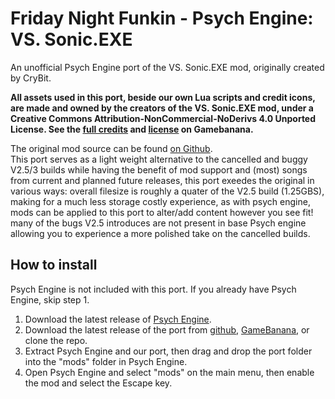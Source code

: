 # Friday Night Funkin - Psych Engine: VS. Sonic.EXE
An unofficial Psych Engine port of the VS. Sonic.EXE mod, originally created by CryBit.  
  
**All assets used in this port, beside our own Lua scripts and credit icons, are made and owned by the creators of the VS. Sonic.EXE mod, under a Creative Commons Attribution-NonCommercial-NoDerivs 4.0 Unported License. See the [full credits](https://gamebanana.com/mods/316022) and [license](https://gamebanana.com/mods/license/316022) on Gamebanana.**  
  
The original mod source can be found [on Github](https://github.com/CryBitDev/Sonic.exe-source#readme).  
This port serves as a light weight alternative to the cancelled and buggy V2.5/3 builds while having the benefit of mod support and (most) songs from current and planned future releases, this port exeedes the original in various ways: overall filesize is roughly a quater of the V2.5 build (1.25GBS), making for a much less storage costly experience, as with psych engine, mods can be applied to this port to alter/add content however you see fit! many of the bugs V2.5 introduces are not present in base Psych engine allowing you to experience a more polished take on the cancelled builds.
  
## How to install
Psych Engine is not included with this port. If you already have Psych Engine, skip step 1.  
1. Download the latest release of [Psych Engine](https://github.com/ShadowMario/FNF-PsychEngine/releases).
2. Download the latest release of the port from [github](https://github.com/Zexlo/FNF-Sonic-EXE-psych-engine-port/releases), [GameBanana](https://gamebanana.com/mods/424087), or clone the repo.
3. Extract Psych Engine and our port, then drag and drop the port folder into the "mods" folder in Psych Engine.
4. Open Psych Engine and select "mods" on the main menu, then enable the mod and select the Escape key.
